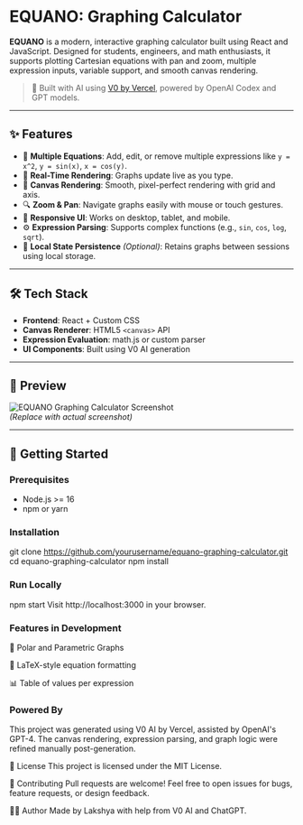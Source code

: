 # EQUANO: Graphing Calculator

**EQUANO** is a modern, interactive graphing calculator built using React and JavaScript. Designed for students, engineers, and math enthusiasts, it supports plotting Cartesian equations with pan and zoom, multiple expression inputs, variable support, and smooth canvas rendering.

> 🚀 Built with AI using [V0 by Vercel](https://v0.dev), powered by OpenAI Codex and GPT models.

---

## ✨ Features

- 🧮 **Multiple Equations**: Add, edit, or remove multiple expressions like `y = x^2`, `y = sin(x)`, `x = cos(y)`.
- 🎯 **Real-Time Rendering**: Graphs update live as you type.
- 🎨 **Canvas Rendering**: Smooth, pixel-perfect rendering with grid and axis.
- 🔍 **Zoom & Pan**: Navigate graphs easily with mouse or touch gestures.
- 📱 **Responsive UI**: Works on desktop, tablet, and mobile.
- ⚙️ **Expression Parsing**: Supports complex functions (e.g., `sin`, `cos`, `log`, `sqrt`).
- 💾 **Local State Persistence** *(Optional)*: Retains graphs between sessions using local storage.

---

## 🛠 Tech Stack

- **Frontend**: React + Custom CSS
- **Canvas Renderer**: HTML5 `<canvas>` API
- **Expression Evaluation**: math.js or custom parser
- **UI Components**: Built using V0 AI generation

---

## 📸 Preview

![EQUANO Graphing Calculator Screenshot](./preview.png)  
*(Replace with actual screenshot)*

---

## 🚀 Getting Started

### Prerequisites

- Node.js >= 16
- npm or yarn

### Installation
git clone https://github.com/yourusername/equano-graphing-calculator.git
cd equano-graphing-calculator
npm install

### Run Locally
npm start
Visit http://localhost:3000 in your browser.

### Features in Development
🧮 Polar and Parametric Graphs

📝 LaTeX-style equation formatting

📊 Table of values per expression

### Powered By
This project was generated using V0 AI by Vercel, assisted by OpenAI's GPT-4. The canvas rendering, expression parsing, and graph logic were refined manually post-generation.

📄 License
This project is licensed under the MIT License.

🤝 Contributing
Pull requests are welcome! Feel free to open issues for bugs, feature requests, or design feedback.

🧑‍💻 Author
Made by Lakshya with help from V0 AI and ChatGPT.